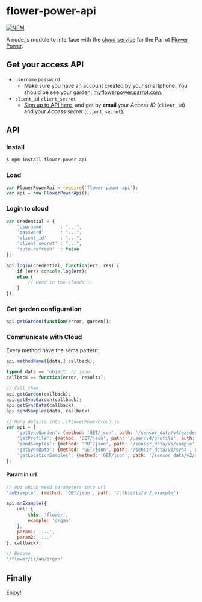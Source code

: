 # flower-power-api

[![NPM](https://nodei.co/npm/flower-power-api.png)](https://nodei.co/npm/flower-power-api/)

A node.js module to interface with the [cloud service](https://github.com/parrot-flower-power/parrot-flower-power-api-example)
for the Parrot [Flower Power](http://www.parrot.com/flowerpower/).


## Get your access API
* `username` `password`
	* Make sure you have an account created by your smartphone. You should be see your garden: [myflowerpower.parrot.com](https://myflowerpower.parrot.com).
* `client_id` `client_secret`
	* [Sign up to API here](https://apiflowerpower.parrot.com/api_access/signup), and got by **email** your *Access ID* (`client_id`) and your *Access secret* (`client_secret`).

## API

### Install
```bash
$ npm install flower-power-api
```

### Load
```js
var FlowerPowerApi = require('flower-power-api');
var api = new FlowerPowerApi();
```

### Login to cloud
```js
var credential = {
	'username'		: "...",
	'password'		: "...",
	'client_id'		: "...",
	'client_secret'	: "...",
	'auto-refresh'	: false
};

api.login(credential, function(err, res) {
	if (err) console.log(err);
	else {
		// Head in the clouds :)
	}
});
```

### Get garden configuration
```js
api.getGarden(function(error, garden));
```

### Communicate with Cloud
Every method have the sema pattern:
```js
api.methodName([data,] callback);

typeof data == 'object' // json
callback == function(error, results);

// Call them
api.getGarden(callback);
api.getSyncGarden(callback);
api.getSyncData(callback);
api.sendSamples(data, callback);

// More details into ./FlowerPowerCloud.js
var api = {
	'getSyncGarden': {method: 'GET/json', path: '/sensor_data/v4/garden_locations_status', auth: true},
	'getProfile': {method: 'GET/json', path: '/user/v4/profile', auth: true},
	'sendSamples': {method: 'PUT/json', path: '/sensor_data/v5/sample', auth: true},
	'getSyncData': {method: 'GET/json', path: '/sensor_data/v3/sync', auth: true},
	'getLocationSamples': {method: 'GET/json', path: '/sensor_data/v2/sample/location/:location_identifier', auth: true}
};
```
#### Param in url
```js
// Api which need parameters into url
'anExample': {method: 'GET/json', path: '/:this/is/an/:example'}

api.anExample({
	url: {
		this: 'flower',
		example: 'organ'
	},
	param1: '...',
	param2: '...'
}, callback);

// Become
'/flower/is/an/organ'
```

## Finally
Enjoy!
